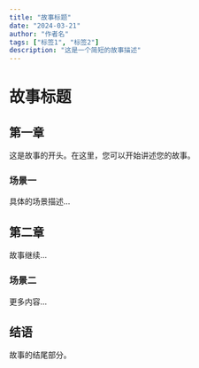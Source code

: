 ```yaml
---
title: "故事标题"
date: "2024-03-21"
author: "作者名"
tags: ["标签1", "标签2"]
description: "这是一个简短的故事描述"
---
```


# 故事标题

## 第一章

这是故事的开头。在这里，您可以开始讲述您的故事。

### 场景一

具体的场景描述...

## 第二章

故事继续...

### 场景二

更多内容...

## 结语

故事的结尾部分。 